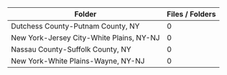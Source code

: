 | Folder                                   |   Files / Folders |
|------------------------------------------|-------------------|
| Dutchess County-Putnam County, NY        |                 0 |
| New York-Jersey City-White Plains, NY-NJ |                 0 |
| Nassau County-Suffolk County, NY         |                 0 |
| New York-White Plains-Wayne, NY-NJ       |                 0 |